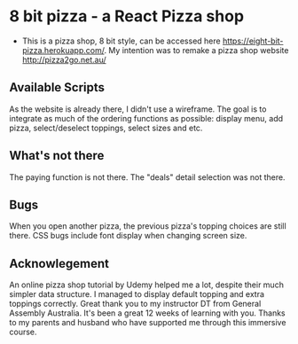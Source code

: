 # 8 bit pizza - a React Pizza shop
- This is a pizza shop, 8 bit style, can be accessed here https://eight-bit-pizza.herokuapp.com/. My intention was to remake a pizza shop website http://pizza2go.net.au/

## Available Scripts

As the website is already there, I didn't use a wireframe. The goal is to integrate as much of the ordering functions as possible: display menu, add pizza, select/deselect toppings, select sizes and etc.

## What's not there
The paying function is not there. The "deals" detail selection was not there.

## Bugs
When you open another pizza, the previous pizza's topping choices are still there. CSS bugs include font display when changing screen size.

## Acknowlegement
An online pizza shop tutorial by Udemy helped me a lot, despite their much simpler data structure. I managed to display default topping and extra toppings correctly. Great thank you to my instructor DT from General Assembly Australia. It's been a great 12 weeks of learning with you. Thanks to my parents and husband who have supported me through this immersive course.
